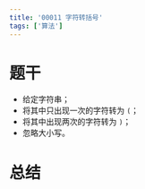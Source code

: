 ```yaml
---
title: '00011 字符转括号'
tags: ['算法']
---
```


# 题干

- 给定字符串；
- 将其中只出现一次的字符转为 `(`；
- 将其中出现两次的字符转为 `)`；
- 忽略大小写。


# 总结


<script>
    function formatter(str) {
        const map = new Map()
        for (const x of str) {
            const char = x.toLowerCase()
            map.set(char, 1 + (map.get(char) || 0))
        }
        let res = ''
        for (const char of str) {
            const count = map.get(char)
            if (count === 1) {
                res += '('
            } else if (count === 2) {
                res += ')'
            } else {
                res += char
            }
        }
        return res
    }
    console.log('abc =>', formatter('abc'))
    console.log('aab =>', formatter('aab'))
    console.log('aAa =>', formatter('aAa'))
    console.log('recede =>', formatter('recede'))
    console.log('Success =>', formatter('Success'))
    console.log('(( @ =>', formatter('(( @'))
    console.log('abba =>', formatter('abba'))
    console.log(' =>', formatter(''))
    console.log('aA =>', formatter('aA'))
    console.log('abcABC =>', formatter('abcABC'))
    console.log('Hello World! =>', formatter('Hello World!'))
    console.log('123321 =>', formatter('123321'))
</script>
